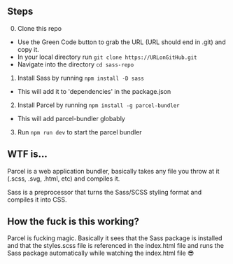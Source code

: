 ## Steps
0. Clone this repo
 - Use the Green Code button to grab the URL (URL should end in .git) and copy it.
 - In your local directory run `git clone https://URLonGitHub.git`
 - Navigate into the directory `cd sass-repo`

1. Install Sass by running `npm install -D sass`
  - This will add it to 'dependencies' in the package.json

2. Install Parcel by running `npm install -g parcel-bundler`
  - This will add parcel-bundler globably

3. Run `npm run dev` to start the parcel bundler


## WTF is...
Parcel is a web application bundler, basically takes any file you throw at it (.scss, .svg, .html, etc) and compiles it.

Sass is a preprocessor that turns the Sass/SCSS styling format and compiles it into CSS.


## How the fuck is this working?
Parcel is fucking magic. Basically it sees that the Sass package is installed and that the styles.scss file is referenced in the index.html file and runs the Sass package automatically while watching the index.html file :sunglasses: